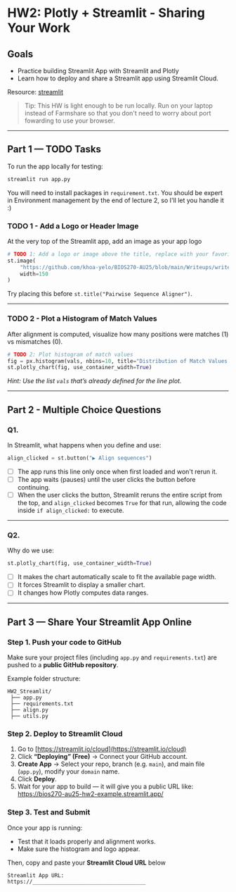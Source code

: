 # HW2: Plotly + Streamlit - Sharing Your Work

## Goals
- Practice building Streamlit App with Streamlit and Plotly 
- Learn how to deploy and share a Streamlit app using Streamlit Cloud.
  
Resource: [streamlit](https://docs.streamlit.io/get-started/fundamentals/main-concepts)
> Tip: This HW is light enough to be run locally. Run on your laptop instead of Farmshare so that you don't need to worry about port fowarding to use your browser.
---

## Part 1 — TODO Tasks

To run the app locally for testing:

```bash
streamlit run app.py
```
You will need to install packages in `requirement.txt`. You should be expert in Environment management by the end of lecture 2, so I'll let you handle it :) 

### TODO 1 - Add a Logo or Header Image
At the very top of the Streamlit app, add an image as your app logo

```python
# TODO 1: Add a logo or image above the title, replace with your favorite image
st.image(
    "https://github.com/khoa-yelo/BIOS270-AU25/blob/main/Writeups/writeup0/snyderlab.png?raw=true",
    width=150
)
```
Try placing this before `st.title("Pairwise Sequence Aligner")`.

---

### TODO 2 - Plot a Histogram of Match Values
After alignment is computed, visualize how many positions were matches (1) vs mismatches (0).

```python
# TODO 2: Plot histogram of match values
fig = px.histogram(vals, nbins=10, title="Distribution of Match Values (Match=1, Mismatch=0)")
st.plotly_chart(fig, use_container_width=True)
```

*Hint: Use the list `vals` that’s already defined for the line plot.*

---

## Part 2 - Multiple Choice Questions

### Q1.  
In Streamlit, what happens when you define and use:
```python
align_clicked = st.button("▶️ Align sequences")
```

- [ ] The app runs this line only once when first loaded and won't rerun it.  
- [ ] The app waits (pauses) until the user clicks the button before continuing.  
- [ ] When the user clicks the button, Streamlit reruns the entire script from the top, and `align_clicked` becomes `True` for that run, allowing the code inside `if align_clicked:` to execute.  

---

### Q2.  
Why do we use:
```python
st.plotly_chart(fig, use_container_width=True)
```
- [ ] It makes the chart automatically scale to fit the available page width.  
- [ ] It forces Streamlit to display a smaller chart.  
- [ ] It changes how Plotly computes data ranges.  

---

## Part 3 — Share Your Streamlit App Online

### Step 1. Push your code to GitHub
Make sure your project files (including `app.py` and `requirements.txt`) are pushed to a **public GitHub repository**.

Example folder structure:
```
HW2_Streamlit/
 ├── app.py
 ├── requirements.txt
 ├── align.py
 ├── utils.py
```

### Step 2. Deploy to Streamlit Cloud
1. Go to [https://streamlit.io/cloud](https://streamlit.io/cloud)  
2. Click **“Deploying” (Free)** → Connect your GitHub account.  
3.  **Create App** -> Select your repo, branch (e.g. `main`), and main file (`app.py`), modify your `domain` name.  
4. Click **Deploy**.  
5. Wait for your app to build — it will give you a public URL like:
   https://bios270-au25-hw2-example.streamlit.app/


### Step 3. Test and Submit
Once your app is running:
- Test that it loads properly and alignment works.  
- Make sure the histogram and logo appear.  

Then, copy and paste your **Streamlit Cloud URL** below  

```
Streamlit App URL:
https://____________________________________
```
